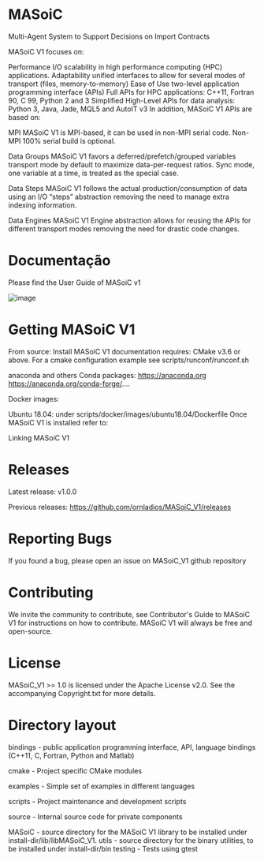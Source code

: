 # MASoiC
Multi-Agent System to Support Decisions on Import Contracts

MASoiC V1 focuses on:

Performance I/O scalability in high performance computing (HPC) applications.
Adaptability unified interfaces to allow for several modes of transport (files, memory-to-memory)
Ease of Use two-level application programming interface (APIs)
Full APIs for HPC applications: C++11, Fortran 90, C 99, Python 2 and 3
Simplified High-Level APIs for data analysis: Python 3, Java, Jade, MQL5 and AutoIT v3
In addition, MASoiC V1 APIs are based on:

MPI MASoiC V1 is MPI-based, it can be used in non-MPI serial code. Non-MPI 100% serial build is optional.

Data Groups MASoiC V1 favors a deferred/prefetch/grouped variables transport mode by default to maximize data-per-request ratios. Sync mode, one variable at a time, is treated as the special case.

Data Steps MASoiC V1 follows the actual production/consumption of data using an I/O “steps” abstraction removing the need to manage extra indexing information.

Data Engines MASoiC V1 Engine abstraction allows for reusing the APIs for different transport modes removing the need for drastic code changes.


# Documentação
Please find the User Guide of MASoiC v1

![image](https://github.com/guinaspas/MASoiC/assets/75345281/e66b01c4-b53f-449c-ab72-fb8e50cae5bd)



# Getting MASoiC V1
From source: Install MASoiC V1 documentation requires: CMake v3.6 or above. For a cmake configuration example see scripts/runconf/runconf.sh

anaconda and others Conda packages:
https://anaconda.org
https://anaconda.org/conda-forge/....

Docker images:

Ubuntu 18.04: under scripts/docker/images/ubuntu18.04/Dockerfile
Once MASoiC V1 is installed refer to:

Linking MASoiC V1


# Releases
Latest release: v1.0.0

Previous releases: https://github.com/ornladios/MASoiC_V1/releases

# Reporting Bugs
If you found a bug, please open an issue on MASoiC_V1 github repository

# Contributing
We invite the community to contribute, see Contributor's Guide to MASoiC V1 for instructions on how to contribute. MASoiC V1 will always be free and open-source.

# License
MASoiC_V1 >= 1.0 is licensed under the Apache License v2.0. See the accompanying Copyright.txt for more details.

# Directory layout
bindings - public application programming interface, API, language bindings (C++11, C, Fortran, Python and Matlab)

cmake - Project specific CMake modules

examples - Simple set of examples in different languages

scripts - Project maintenance and development scripts

source - Internal source code for private components

MASoiC - source directory for the MASoiC V1 library to be installed under install-dir/lib/libMASoiC_V1.
utils - source directory for the binary utilities, to be installed under install-dir/bin
testing - Tests using gtest

